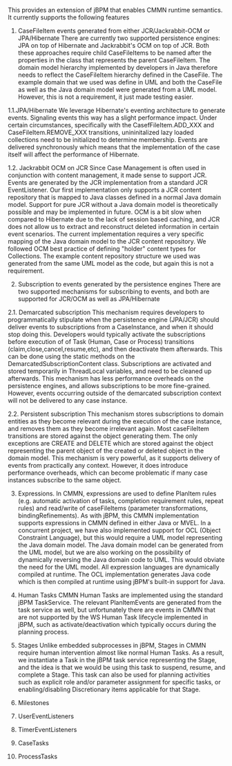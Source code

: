 This provides an extension of jBPM that enables CMMN runtime semantics.
It currently supports the following features

1. CaseFileItem events generated from either JCR/Jackrabbit-OCM or JPA/Hibernate
There are currently two supported persistence engines: JPA on top of Hibernate and Jackrabbit's OCM on top of JCR. Both these approaches require child CaseFileItems to be named after the properties 
in the class that represents the parent CaseFileItem. The domain model hierarchy implemented by developers in Java therefore needs to reflect the CaseFileItem hierarchy defined in the CaseFile. The example domain that
we used was define in UML and both the CaseFile as well as the Java domain model were generated from a UML model. However, this is not a requirement, it just made testing easier.

1.1.JPA/Hibernate
We leverage Hibernate's eventing architecture to generate events. Signaling events this way has a slight performance impact. Under certain circumstances, specifically with the CasefFileItem.ADD_XXX and
CaseFileItem.REMOVE_XXX transitions, unininitalized lazy loaded collections need to be initialized to determine membership. Events are delivered synchronously which means that the implementation of 
the case itself will affect the performance of Hibernate.  

1.2. Jackrabbit OCM on JCR
Since Case Management is often used in conjunction with content management, it made sense to support JCR. Events are generated by the JCR implementation from a standard JCR EventListener. Our first implementation
only supports a JCR content repository that is mapped to Java classes defined in a normal Java domain model. Support for pure JCR without a Java domain model is theoretically possible and may be implemented in future.
OCM is a bit slow when compared to Hibernate due to the lack of session based caching, and JCR does not allow us to extract and reconstruct deleted information in certain event scenarios. The current implementation requires a very
specific mapping of the Java domain model to the JCR content repository. We followed OCM best practice of defining "holder" content types for Collections. The example content repository structure we used was generated
from the same UML model as the code, but again this is not a requirement.

2. Subscription to events generated by the persistence engines
There are two supported mechanisms for subscribing to events, and both are supported for JCR/OCM as well as JPA/Hibernate

2.1. Demarcated subscription
This mechanism requires developers to programmatically stipulate when the persistence engine (JPA/JCR) should deliver events to subscriptions from a CaseInstance, and when it should stop doing this. 
Developers would typically activate the subscriptions before execution of of Task (Human, Case  or Process) transitions (claim,close,cancel,resume,etc), and then deactivate them afterwards.
This can be done using the static methods on the DemarcatedSubscriptionContent class. Subscriptions are activated and stored temporarily in ThreadLocal variables, and need to be cleaned up afterwards. This mechanism has less
performance overheads on the persistence engines, and allows subscriptions to be more fine-grained. However, events occurring outside of the demarcated subscription context will not be delivered to any case instance.
 
2.2. Persistent subscription
This mechanism stores subscriptions to domain entities as they become relevant during the execution of the case instance, and removes them as they become irrelevant again. Most caseFileItem transitions are stored against
the object generating them. The only exceptions are CREATE and DELETE which are stored against the object representing the parent object of the created or deleted object in the domain model. This mechanism is very powerful,
as it supports delivery of events from practically any context. However, it does introduce performance overheads, which can become problematic if many case instances subscribe to the same object. 

3. Expressions.
In CMMN, expressions are used to define PlanItem rules (e.g. automatic activation of tasks, completion requirement rules, repeat rules) and read/write of caseFileItems (parameter transformations, bindingRefinements).
As with jBPM, this CMMN implementation supports expressions in CMMN defined in either Java or MVEL. In a concurrent project, we have also implemented support for OCL (Object Constraint Language), but this would 
require a UML model representing the Java domain model. The Java domain model can be generated from the UML model, but we are also working on the possibility of dynamically reversing the Java domain code to UML. 
This would obviate the need for the UML model. All expression languages are dynamically compiled at runtime. The OCL implementation generates Java code which is then compiled at runtime using jBPM's built-in support
for Java.

4. Human Tasks
CMMN Human Tasks are implemented using the standard jBPM TaskService. The relevant PlanItemEvents are generated from the task service as well, but unfortunately there are events in CMMN that are not supported by the
WS Human Task lifecycle implemented in jBPM, such as activate/deactivation which typically occurs during the planning process.

5. Stages
Unlike embedded subprocesses in jBPM, Stages in CMMN require human intervention almost like normal Human Tasks. As a result, we instantiate a Task in the jBPM task service representing the Stage, and the idea is that
we would be using this task to suspend, resume, and complete a Stage. This task can also be used for planning activities such as explicit role and/or parameter assignment for specific tasks, or enabling/disabling 
Discretionary items applicable for that Stage.
 
6. Milestones
7. UserEventListeners
8. TimerEventListeners
9. CaseTasks
10. ProcessTasks